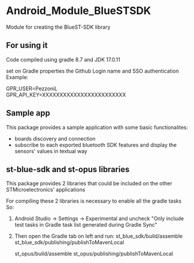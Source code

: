 # Android_Module_BlueSTSDK

Module for creating the BlueST-SDK library

## For using it

Code compiled using gradle 8.7 and JDK 17.0.11

set on Gradle properties the Github Login name and SSO authentication
Example:

GPR_USER=PezzoniL  
GPR_API_KEY=XXXXXXXXXXXXXXXXXXXXXXXX

## Sample app

This package provides a sample application with some basic functionalites:
- boards discovery and connection
- subscribe to each exported bluetooth SDK features and display the sensors' values in textual way


## st-blue-sdk and st-opus libraries

This package provides 2 libraries that could be included on the other STMicroelectronics' applications

For compiling these 2 libraries is necessary to enable all the gradle tasks
So:
1) Android Studio -> Settings -> Experimental 
	and uncheck
	"Only include test tasks in Gradle task list generated during Gradle Sync"

2) Then open the Gradle tab on left and run:
   st_blue_sdk/build/assemble
   st_blue_sdk/publishing/publishToMavenLocal

   st_opus/build/assemble
   st_opus/publishing/publishToMavenLocal